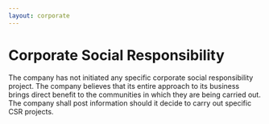 ```yaml
---
layout: corporate
---
```


Corporate Social Responsibility
===

The company has not initiated any specific corporate social responsibility project.  The company believes that its entire approach to its business brings direct benefit to the communities in which they are being carried out.  The company shall post information should it decide to carry out specific CSR projects.